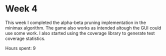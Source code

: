 # Week 4
This week I completed the alpha-beta pruning implementation in the minimax algorithm. The game also works as intended altough the GUI could use some work.
I also started using the coverage library to generate test coverage statistics.

Hours spent: 9
